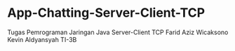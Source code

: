 # App-Chatting-Server-Client-TCP
Tugas Pemrograman Jaringan Java Server-Client TCP
Farid Aziz Wicaksono
Kevin Aldyansyah
TI-3B
